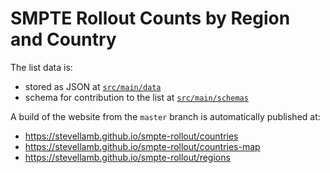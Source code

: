 SMPTE Rollout Counts by Region and Country
==========================================

The list data is:

* stored as JSON at [`src/main/data`](src/main/data/)
* schema for contribution to the list at [`src/main/schemas`](src/main/schemas/)

A build of the website from the `master` branch is automatically published at:

* https://stevellamb.github.io/smpte-rollout/countries
* https://stevellamb.github.io/smpte-rollout/countries-map
* https://stevellamb.github.io/smpte-rollout/regions
